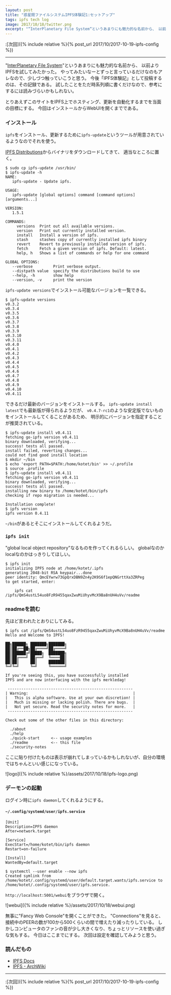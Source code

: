 ```yaml
---
layout: post
title: "惑星間ファイルシステムIPFS体験記1:セットアップ"
tags: ipfs tech log
image: 2017/10/18/twitter.png
excerpt: "“InterPlanetary File System“というあまりにも魅力的な名前から、 以前よりIPFSを試してみたかった。 やってみたいなーとずっと言っているだけなのもアレなので、少しづつ触っていこうと思う。 今後「IPFS体験記」として投稿するのは、その記録である。 試したことをただ時系列順に書くだけなので、参考にするには読みづらいかもしれない。"
---
```


:[次回]({% include relative %}{% post_url 2017/10/2017-10-19-ipfs-config %})

---

"[InterPlanetary File System](https://ipfs.io/)"というあまりにも魅力的な名前から、
以前よりIPFSを試してみたかった。
やってみたいなーとずっと言っているだけなのもアレなので、少しづつ触っていこうと思う。
今後「IPFS体験記」として投稿するのは、その記録である。
試したことをただ時系列順に書くだけなので、参考にするには読みづらいかもしれない。

とりあえずこのサイトをIPFS上でホスティング、更新を自動化するまでを当面の目標にする。
今回はインストールからWebUIを開くまでである。

### インストール

`ipfs`をインストール、更新するために`ipfs-update`というツールが用意されているようなのでそれを使う。

[IPFS Distributions](https://dist.ipfs.io/#ipfs-update)からバイナリをダウンロードしてきて、
適当なところに置く。

```console
$ sudo cp ipfs-update /usr/bin/
$ ipfs-update -h
NAME:
   ipfs-update - Update ipfs.

USAGE:
   ipfs-update [global options] command [command options] [arguments...]

VERSION:
   1.5.1

COMMANDS:
     versions  Print out all available versions.
     version   Print out currently installed version.
     install   Install a version of ipfs.
     stash     stashes copy of currently installed ipfs binary
     revert    Revert to previously installed version of ipfs.
     fetch     Fetch a given version of ipfs. Default: latest.
     help, h   Shows a list of commands or help for one command

GLOBAL OPTIONS:
   --verbose         Print verbose output.
   --distpath value  specify the distributions build to use
   --help, -h        show help
   --version, -v     print the version
```

`ipfs-update versions`でインストール可能なバージョンを一覧できる。

```console
$ ipfs-update versions
v0.3.2
v0.3.4
v0.3.5
v0.3.6
v0.3.7
v0.3.8
v0.3.9
v0.3.10
v0.3.11
v0.4.0
v0.4.1
v0.4.2
v0.4.3
v0.4.4
v0.4.5
v0.4.6
v0.4.7
v0.4.8
v0.4.9
v0.4.10
v0.4.11
```

できるだけ最新のバージョンをインストールする。
`ipfs-update install latest`でも最新版が得られるようだが、
`v0.4.7-rc1`のような安定版でないものをインストールしてくることがあるため、
明示的にバージョンを指定することが推奨されている。

```console
$ ipfs-update install v0.4.11
fetching go-ipfs version v0.4.11
binary downloaded, verifying...
success! tests all passed.
install failed, reverting changes...
could not find good install location
$ mkdir ~/bin
$ echo 'export PATH=$PATH:/home/kotet/bin' >> ~/.profile
$ source .profile
$ ipfs-update install v0.4.11
fetching go-ipfs version v0.4.11
binary downloaded, verifying...
success! tests all passed.
installing new binary to /home/kotet/bin/ipfs
checking if repo migration is needed...

Installation complete!
$ ipfs version
ipfs version 0.4.11
```

`~/bin`があるとそこにインストールしてくれるようだ。

### `ipfs init`

"global local object repository"なるものを作ってくれるらしい。
globalなのかlocalなのかはっきりしてほしい。

```console
$ ipfs init
initializing IPFS node at /home/kotet/.ipfs
generating 2048-bit RSA keypair...done
peer identity: QmcEYwrw73GpQrxDBN9Zn4y2K9S6f1epQNGrttXa3ZRPeg
to get started, enter:

	ipfs cat /ipfs/QmS4ustL54uo8FzR9455qaxZwuMiUhyvMcX9Ba8nUH4uVv/readme

```

### readmeを読む

先ほど言われたとおりにしてみる。

```console
$ ipfs cat /ipfs/QmS4ustL54uo8FzR9455qaxZwuMiUhyvMcX9Ba8nUH4uVv/readme
Hello and Welcome to IPFS!

██╗██████╗ ███████╗███████╗
██║██╔══██╗██╔════╝██╔════╝
██║██████╔╝█████╗  ███████╗
██║██╔═══╝ ██╔══╝  ╚════██║
██║██║     ██║     ███████║
╚═╝╚═╝     ╚═╝     ╚══════╝

If you're seeing this, you have successfully installed
IPFS and are now interfacing with the ipfs merkledag!

 -------------------------------------------------------
| Warning:                                              |
|   This is alpha software. Use at your own discretion! |
|   Much is missing or lacking polish. There are bugs.  |
|   Not yet secure. Read the security notes for more.   |
 -------------------------------------------------------

Check out some of the other files in this directory:

  ./about
  ./help
  ./quick-start     <-- usage examples
  ./readme          <-- this file
  ./security-notes
```

ここに貼り付けたものは表示が崩れてしまっているかもしれないが、自分の環境ではちゃんといい感じになっている。

![logo]({% include relative %}/assets/2017/10/18/ipfs-logo.png)

### デーモンの起動

ログイン時に`ipfs daemon`してくれるようにする。

#### `~/.config/systemd/user/ipfs.service`

```
[Unit]
Description=IPFS daemon
After=network.target

[Service]
ExecStart=/home/kotet/bin/ipfs daemon
Restart=on-failure

[Install]
WantedBy=default.target
```

```console
$ systemctl --user enable --now ipfs
Created symlink from /home/kotet/.config/systemd/user/default.target.wants/ipfs.service to /home/kotet/.config/systemd/user/ipfs.service.
```

`http://localhost:5001/webui`をブラウザで開く。

![webui]({% include relative %}/assets/2017/10/18/webui.png)

無事に"Fancy Web Console"を開くことができた。
"Connections"を見ると、接続中のPEERの数が100から500くらいの間で増えたり減ったりしている。
しかしコンピュータのファンの音が少し大きくなり、ちょっとリソースを使い過ぎな気もする。
今日はここまでにする。
次回は設定を確認してみようと思う。

### 読んだもの

- [IPFS Docs](https://ipfs.io/docs/)
- [IPFS - ArchWiki](https://wiki.archlinux.jp/index.php/IPFS#.E3.82.B5.E3.83.BC.E3.83.93.E3.82.B9.E3.82.92.E4.BD.BF.E3.81.A3.E3.81.A6.E3.83.87.E3.83.BC.E3.83.A2.E3.83.B3.E3.82.92.E8.B5.B7.E5.8B.95)

---

:[次回]({% include relative %}{% post_url 2017/10/2017-10-19-ipfs-config %})